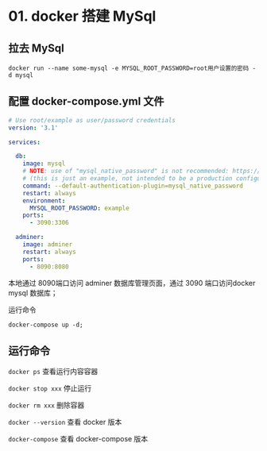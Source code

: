 # 01. docker 搭建 MySql

## 拉去 MySql

```shell
docker run --name some-mysql -e MYSQL_ROOT_PASSWORD=root用户设置的密码 -d mysql
```

## 配置 docker-compose.yml 文件

```yml
# Use root/example as user/password credentials
version: '3.1'

services:

  db:
    image: mysql
    # NOTE: use of "mysql_native_password" is not recommended: https://dev.mysql.com/doc/refman/8.0/en/upgrading-from-previous-series.html#upgrade-caching-sha2-password
    # (this is just an example, not intended to be a production configuration)
    command: --default-authentication-plugin=mysql_native_password
    restart: always
    environment:
      MYSQL_ROOT_PASSWORD: example
    ports:
      - 3090:3306

  adminer:
    image: adminer
    restart: always
    ports:
      - 8090:8080
```

本地通过 8090端口访问 adminer 数据库管理页面，通过 3090 端口访问docker mysql 数据库；

运行命令

```shell
docker-compose up -d;
```

## 运行命令

`docker ps` 查看运行内容容器

`docker stop xxx` 停止运行

`docker rm xxx` 删除容器

`docker --version` 查看 docker 版本

`docker-compose` 查看 docker-compose 版本